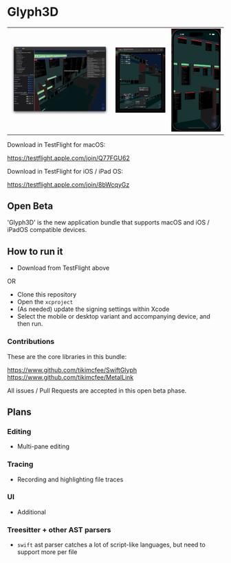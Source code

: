 # Glyph3D

<table>

<tr>
<td>
<img src="./repo_info/metal-v3-desktop-ide.png" width=600px />
</td>
  
<td>
<img src="./repo_info/metal-v3-ipad.png" width=300px />
</td>

<td>
<img src="./repo_info/metal-v3-iphone.png" width=300px />
</td>
</tr>

</table>

Download in TestFlight for macOS:

https://testflight.apple.com/join/Q77FGU62

Download in TestFlight for iOS / iPad OS:

https://testflight.apple.com/join/8bWcqyGz

## Open Beta

'Glyph3D' is the new application bundle that supports macOS and iOS / iPadOS compatible devices.

## How to run it

- Download from TestFlight above

OR

- Clone this repository
- Open the `xcproject`
- (As needed) update the signing settings within Xcode
- Select the mobile or desktop variant and accompanying device, and then run.  

### Contributions

These are the core libraries in this bundle:

https://www.github.com/tikimcfee/SwiftGlyph
https://www.github.com/tikimcfee/MetalLink

All issues / Pull Requests are accepted in this open beta phase.

## Plans

### Editing
- Multi-pane editing

### Tracing
- Recording and highlighting file traces

### UI
- Additional

### Treesitter + other AST parsers
- `swift` ast parser catches a lot of script-like languages, but need to support more per file
